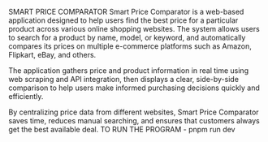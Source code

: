 SMART PRICE COMPARATOR
Smart Price Comparator is a web-based application designed to help users find the best price for a particular product across various online shopping websites. The system allows users to search for a product by name, model, or keyword, and automatically compares its prices on multiple e-commerce platforms such as Amazon, Flipkart, eBay, and others.

The application gathers price and product information in real time using web scraping and API integration, then displays a clear, side-by-side comparison to help users make informed purchasing decisions quickly and efficiently.

By centralizing price data from different websites, Smart Price Comparator saves time, reduces manual searching, and ensures that customers always get the best available deal.
TO RUN THE PROGRAM - pnpm run dev
